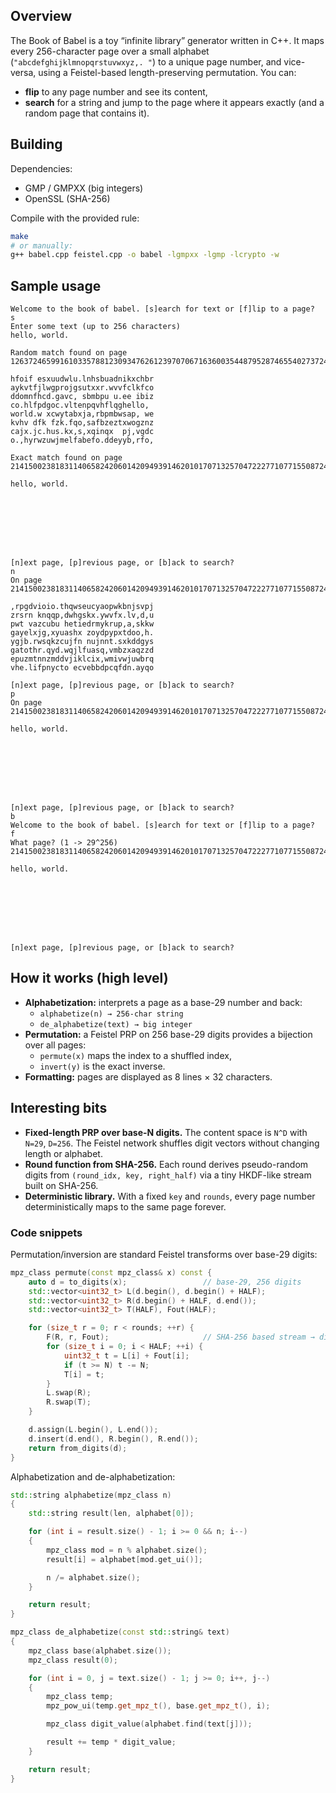 ## Overview
The Book of Babel is a toy “infinite library” generator written in C++. It maps every 256-character page over a small alphabet (`"abcdefghijklmnopqrstuvwxyz,. "`) to a unique page number, and vice-versa, using a Feistel-based length-preserving permutation. You can:
- **flip** to any page number and see its content,
- **search** for a string and jump to the page where it appears exactly (and a random page that contains it).

## Building
Dependencies:
- GMP / GMPXX (big integers)
- OpenSSL (SHA-256)

Compile with the provided rule:
```bash
make
# or manually:
g++ babel.cpp feistel.cpp -o babel -lgmpxx -lgmp -lcrypto -w
```
## Sample usage
```
Welcome to the book of babel. [s]earch for text or [f]lip to a page?
s
Enter some text (up to 256 characters)
hello, world.

Random match found on page 126372465991610335788123093476261239707067163600354487952874655402737243126495156293653997617956479544959277285898443361259441784104306076455774555445794870887759654593814657589097465160069595151828845240378001199918126208651540189019473830599057115499664885560728112837823861313287604302385787151199344712700175833341832526723277752442358826148130216280041722761634311388257:

hfoif esxuudwlu.lnhsbuadnikxchbr
aykvtfjlwgprojgsutxxr.wvvfclkfco
ddomnfhcd.gavc, sbmbpu u.ee ibiz
co.hlfpdgoc.vltenpqvhflqghello,
world.w xcwytabxja,rbpmbwsap, we
kvhv dfk fzk.fqo,safbzeztxwogznz
cajx.jc.hus.kx,s,xqinqx  pj,vgdc
o.,hyrwzuwjmelfabefo.ddeyyb,rfo,

Exact match found on page 214150023818311406582420601420949391462010170713257047222771077155087249650996005912606828157725967705543157807210245210209409624474018789796736923273719547049329228697827819306555727118854137101351096248232829940284560731728784050257885330170613602366721424395962672035914539750132776304713530748840262443154568818234677386638155860639045700446470307784915524421901370106853:

hello, world.








[n]ext page, [p]revious page, or [b]ack to search?
n
On page 214150023818311406582420601420949391462010170713257047222771077155087249650996005912606828157725967705543157807210245210209409624474018789796736923273719547049329228697827819306555727118854137101351096248232829940284560731728784050257885330170613602366721424395962672035914539750132776304713530748840262443154568818234677386638155860639045700446470307784915524421901370106854:

,rpgdvioio.thqwseucyaopwkbnjsvpj
zrsrn knqqp,dwhgskx.ywvfx.lv,d,u
pwt vazcubu hetiedrmykrup,a,skkw
gayelxjg,xyuashx zoydpypxtdoo,h.
ygjb.rwsqkzcujfn nujnnt.sxkddgys
gatothr.qyd.wqjlfuasq,vmbzxaqzzd
epuzmtnnzmddvjiklcix,wmivwjuwbrq
vhe.lifpnycto ecvebbdpcqfdn.ayqo

[n]ext page, [p]revious page, or [b]ack to search?
p
On page 214150023818311406582420601420949391462010170713257047222771077155087249650996005912606828157725967705543157807210245210209409624474018789796736923273719547049329228697827819306555727118854137101351096248232829940284560731728784050257885330170613602366721424395962672035914539750132776304713530748840262443154568818234677386638155860639045700446470307784915524421901370106853:

hello, world.








[n]ext page, [p]revious page, or [b]ack to search?
b
Welcome to the book of babel. [s]earch for text or [f]lip to a page?
f
What page? (1 -> 29^256)
214150023818311406582420601420949391462010170713257047222771077155087249650996005912606828157725967705543157807210245210209409624474018789796736923273719547049329228697827819306555727118854137101351096248232829940284560731728784050257885330170613602366721424395962672035914539750132776304713530748840262443154568818234677386638155860639045700446470307784915524421901370106853

hello, world.








[n]ext page, [p]revious page, or [b]ack to search?
```

## How it works (high level)
- **Alphabetization:** interprets a page as a base-29 number and back:
  - `alphabetize(n) → 256-char string`
  - `de_alphabetize(text) → big integer`
- **Permutation:** a Feistel PRP on 256 base-29 digits provides a bijection over all pages:
  - `permute(x)` maps the index to a shuffled index,
  - `invert(y)` is the exact inverse.
- **Formatting:** pages are displayed as 8 lines × 32 characters.

## Interesting bits
- **Fixed-length PRP over base-N digits.** The content space is `N^D` with `N=29`, `D=256`. The Feistel network shuffles digit vectors without changing length or alphabet.
- **Round function from SHA-256.** Each round derives pseudo-random digits from `(round_idx, key, right_half)` via a tiny HKDF-like stream built on SHA-256.
- **Deterministic library.** With a fixed `key` and `rounds`, every page number deterministically maps to the same page forever.

### Code snippets

Permutation/inversion are standard Feistel transforms over base-29 digits:
```cpp
mpz_class permute(const mpz_class& x) const {
    auto d = to_digits(x);                 // base-29, 256 digits
    std::vector<uint32_t> L(d.begin(), d.begin() + HALF);
    std::vector<uint32_t> R(d.begin() + HALF, d.end());
    std::vector<uint32_t> T(HALF), Fout(HALF);

    for (size_t r = 0; r < rounds; ++r) {
        F(R, r, Fout);                     // SHA-256 based stream → digits mod N
        for (size_t i = 0; i < HALF; ++i) {
            uint32_t t = L[i] + Fout[i];
            if (t >= N) t -= N;
            T[i] = t;
        }
        L.swap(R);
        R.swap(T);
    }

    d.assign(L.begin(), L.end());
    d.insert(d.end(), R.begin(), R.end());
    return from_digits(d);
}
```

Alphabetization and de-alphabetization:
```cpp
std::string alphabetize(mpz_class n)
{
    std::string result(len, alphabet[0]);

    for (int i = result.size() - 1; i >= 0 && n; i--)
    {
        mpz_class mod = n % alphabet.size();
        result[i] = alphabet[mod.get_ui()];

        n /= alphabet.size();
    }

    return result;
}

mpz_class de_alphabetize(const std::string& text)
{
    mpz_class base(alphabet.size());
    mpz_class result(0);

    for (int i = 0, j = text.size() - 1; j >= 0; i++, j--)
    {
        mpz_class temp;
        mpz_pow_ui(temp.get_mpz_t(), base.get_mpz_t(), i);

        mpz_class digit_value(alphabet.find(text[j]));

        result += temp * digit_value;
    }

    return result;
}
```
